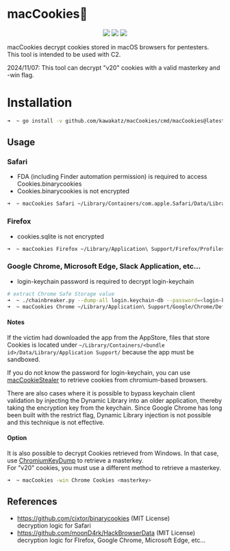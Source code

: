 # macCookies🍪
<p align="center">
<a href="https://opensource.org/licenses/MIT"><img src="https://img.shields.io/badge/license-MIT-_red.svg"></a>
<a href="https://github.com/kawakatz/grepfiles/issues"><img src="https://img.shields.io/badge/contributions-welcome-brightgreen.svg?style=flat"></a>
<a href="https://twitter.com/kawakatz"><img src="https://img.shields.io/twitter/follow/kawakatz.svg?logo=twitter"></a>
</p>

macCookies decrypt cookies stored in macOS browsers for pentesters.<br>
This tool is intended to be used with C2.


2024/11/07: This tool can decrypt "v20" cookies with a valid masterkey and -win flag.

# Installation
```sh
➜  ~ go install -v github.com/kawakatz/macCookies/cmd/macCookies@latest
```

## Usage
### Safari
- FDA (including Finder automation permission) is required to access Cookies.binarycookies
- Cookies.binarycookies is not encrypted

```sh
➜  ~ macCookies Safari ~/Library/Containers/com.apple.Safari/Data/Library/Cookies/Cookies.binarycookies
```

### Firefox
- cookies.sqlite is not encrypted

```sh
➜  ~ macCookies Firefox ~/Library/Application\ Support/Firefox/Profiles/<profile>/cookies.sqlite
```

### Google Chrome, Microsoft Edge, Slack Application, etc...
- login-keychain password is required to decrypt login-keychain

```sh
# extract Chrome Safe Storage value
➜  ~ ./chainbreaker.py --dump-all login.keychain-db --password=<login-keychain password>
➜  ~ macCookies Chrome ~/Library/Application\ Support/Google/Chrome/Default/Cookies <Chrome Safe Storage>
```

#### Notes
If the victim had downloaded the app from the AppStore, files that store Cookies is located under `~/Library/Containers/<bundle id>/Data/Library/Application Support/` because the app must be sandboxed.

If you do not know the password for login-keychain, you can use <a href="https://github.com/kawakatz/macCookieStealer">macCookieStealer</a> to retrieve cookies from chromium-based browsers.

There are also cases where it is possible to bypass keychain client validation by injecting the Dynamic Library into an older application, thereby taking the encryption key from the keychain. Since Google Chrome has long been built with the restrict flag, Dynamic Library injection is not possible and this technique is not effective.

#### Option
It is also possible to decrypt Cookies retrieved from Windows.
In that case, use <a href="https://github.com/crypt0p3g/bof-collection/tree/main/ChromiumKeyDump">ChromiumKeyDump</a> to retrieve a masterkey.<br>
For "v20" cookies, you must use a different method to retrieve a masterkey.
```sh
➜  ~ macCookies -win Chrome Cookies <masterkey>
```

## References
- https://github.com/cixtor/binarycookies (MIT License)<br>
    decryption logic for Safari
- https://github.com/moonD4rk/HackBrowserData (MIT License)<br>
    decryption logic for FIrefox, Google Chrome, Microsoft Edge, etc...
